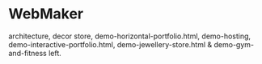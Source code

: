 # WebMaker
architecture, decor store, demo-horizontal-portfolio.html, demo-hosting, demo-interactive-portfolio.html, demo-jewellery-store.html & demo-gym-and-fitness left.